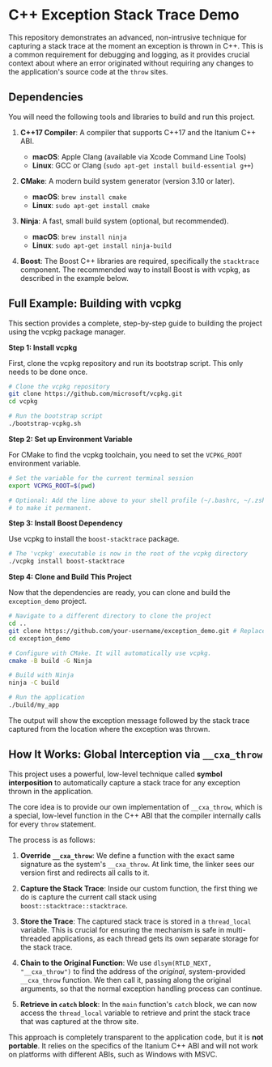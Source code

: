 # C++ Exception Stack Trace Demo

This repository demonstrates an advanced, non-intrusive technique for capturing a stack trace at the moment an exception is thrown in C++. This is a common requirement for debugging and logging, as it provides crucial context about where an error originated without requiring any changes to the application's source code at the `throw` sites.

## Dependencies

You will need the following tools and libraries to build and run this project.

1.  **C++17 Compiler**: A compiler that supports C++17 and the Itanium C++ ABI.
    *   **macOS**: Apple Clang (available via Xcode Command Line Tools)
    *   **Linux**: GCC or Clang (`sudo apt-get install build-essential g++`)

2.  **CMake**: A modern build system generator (version 3.10 or later).
    *   **macOS**: `brew install cmake`
    *   **Linux**: `sudo apt-get install cmake`

3.  **Ninja**: A fast, small build system (optional, but recommended).
    *   **macOS**: `brew install ninja`
    *   **Linux**: `sudo apt-get install ninja-build`

4.  **Boost**: The Boost C++ libraries are required, specifically the `stacktrace` component. The recommended way to install Boost is with vcpkg, as described in the example below.

## Full Example: Building with vcpkg

This section provides a complete, step-by-step guide to building the project using the vcpkg package manager.

**Step 1: Install vcpkg**

First, clone the vcpkg repository and run its bootstrap script. This only needs to be done once.

```sh
# Clone the vcpkg repository
git clone https://github.com/microsoft/vcpkg.git
cd vcpkg

# Run the bootstrap script
./bootstrap-vcpkg.sh
```

**Step 2: Set up Environment Variable**

For CMake to find the vcpkg toolchain, you need to set the `VCPKG_ROOT` environment variable.

```sh
# Set the variable for the current terminal session
export VCPKG_ROOT=$(pwd)

# Optional: Add the line above to your shell profile (~/.bashrc, ~/.zshrc, etc.)
# to make it permanent.
```

**Step 3: Install Boost Dependency**

Use vcpkg to install the `boost-stacktrace` package.

```sh
# The 'vcpkg' executable is now in the root of the vcpkg directory
./vcpkg install boost-stacktrace
```

**Step 4: Clone and Build This Project**

Now that the dependencies are ready, you can clone and build the `exception_demo` project.

```sh
# Navigate to a different directory to clone the project
cd ..
git clone https://github.com/your-username/exception_demo.git # Replace with the actual URL
cd exception_demo

# Configure with CMake. It will automatically use vcpkg.
cmake -B build -G Ninja

# Build with Ninja
ninja -C build

# Run the application
./build/my_app
```

The output will show the exception message followed by the stack trace captured from the location where the exception was thrown.

## How It Works: Global Interception via `__cxa_throw`

This project uses a powerful, low-level technique called **symbol interposition** to automatically capture a stack trace for any exception thrown in the application.

The core idea is to provide our own implementation of `__cxa_throw`, which is a special, low-level function in the C++ ABI that the compiler internally calls for every `throw` statement.

The process is as follows:

1.  **Override `__cxa_throw`**: We define a function with the exact same signature as the system's `__cxa_throw`. At link time, the linker sees our version first and redirects all calls to it.

2.  **Capture the Stack Trace**: Inside our custom function, the first thing we do is capture the current call stack using `boost::stacktrace::stacktrace`.

3.  **Store the Trace**: The captured stack trace is stored in a `thread_local` variable. This is crucial for ensuring the mechanism is safe in multi-threaded applications, as each thread gets its own separate storage for the stack trace.

4.  **Chain to the Original Function**: We use `dlsym(RTLD_NEXT, "__cxa_throw")` to find the address of the *original*, system-provided `__cxa_throw` function. We then call it, passing along the original arguments, so that the normal exception handling process can continue.

5.  **Retrieve in `catch` block**: In the `main` function's `catch` block, we can now access the `thread_local` variable to retrieve and print the stack trace that was captured at the throw site.

This approach is completely transparent to the application code, but it is **not portable**. It relies on the specifics of the Itanium C++ ABI and will not work on platforms with different ABIs, such as Windows with MSVC.